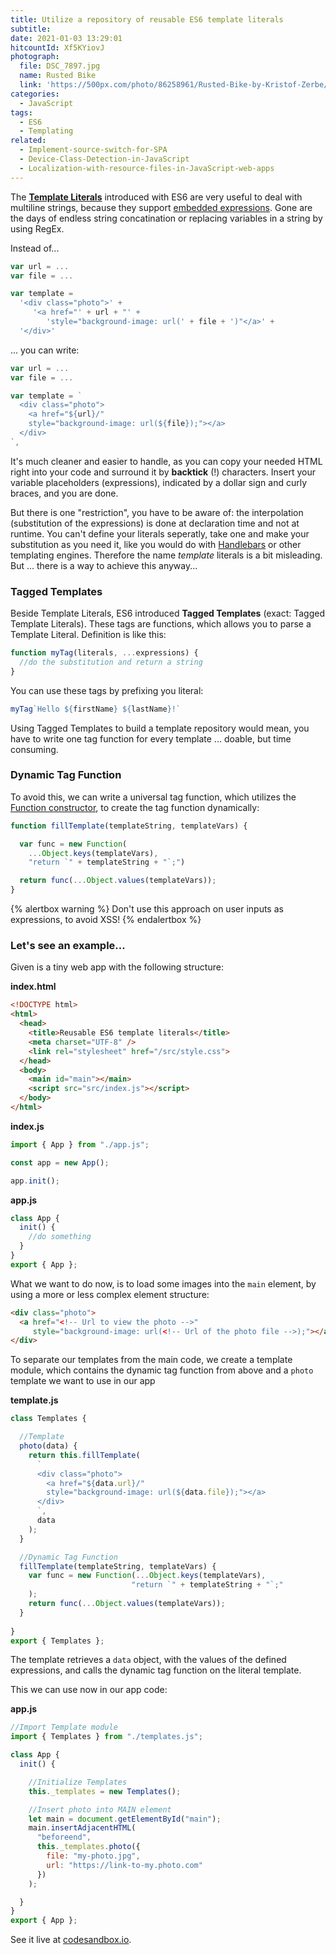 ```yaml
---
title: Utilize a repository of reusable ES6 template literals
subtitle:
date: 2021-01-03 13:29:01
hitcountId: Xf5KYiovJ
photograph:
  file: DSC_7897.jpg
  name: Rusted Bike
  link: 'https://500px.com/photo/86258961/Rusted-Bike-by-Kristof-Zerbe/'
categories:
  - JavaScript
tags:
  - ES6
  - Templating
related:
  - Implement-source-switch-for-SPA
  - Device-Class-Detection-in-JavaScript
  - Localization-with-resource-files-in-JavaScript-web-apps
---
```


The [**Template Literals**](http://es6-features.org/#StringInterpolation) introduced with ES6 are very useful to deal with multiline strings, because they support [embedded expressions](https://developer.mozilla.org/en-US/docs/Web/JavaScript/Reference/Template_literals#Expression_interpolation). Gone are the days of endless string concatination or replacing variables in a string by using RegEx.

Instead of... 

```js
var url = ...
var file = ...

var template = 
  '<div class="photo">' + 
     '<a href="' + url + "' + 
        'style="background-image: url(' + file + ')"</a>' + 
  '</div>'
```

... you can write:

```js
var url = ...
var file = ...

var template = `
  <div class="photo">
    <a href="${url}/"
    style="background-image: url(${file});"></a>
  </div>
`,
```

It's much cleaner and easier to handle, as you can copy your needed HTML right into your code and surround it by **backtick** (!) characters. Insert your variable placeholders (expressions), indicated by a dollar sign and curly braces, and you are done.

But there is one "restriction", you have to be aware of: the interpolation (substitution of the expressions) is done at declaration time and not at runtime. You can't define your literals seperatly, take one and make your substitution as you need it, like you would do with [Handlebars](https://handlebarsjs.com/) or other templating engines. Therefore the name *template* literals is a bit misleading. But ... there is a way to achieve this anyway...

<!-- more -->

### Tagged Templates

Beside Template Literals, ES6 introduced **Tagged Templates** (exact: Tagged Template Literals). These tags are functions, which allows you to parse a Template Literal. Definition is like this:

```js
function myTag(literals, ...expressions) {
  //do the substitution and return a string
}
```

You can use these tags by prefixing you literal:
```js
myTag`Hello ${firstName} ${lastName}!`
```

Using Tagged Templates to build a template repository would mean, you have to write one tag function for every template ... doable, but time consuming.

### Dynamic Tag Function

To avoid this, we can write a universal tag function, which utilizes the [Function constructor](https://developer.mozilla.org/en-US/docs/Web/JavaScript/Reference/Global_Objects/Function/Function), to create the tag function dynamically:

```js
function fillTemplate(templateString, templateVars) {

  var func = new Function(
    ...Object.keys(templateVars),  
    "return `" + templateString + "`;")

  return func(...Object.values(templateVars));
}
```

{% alertbox warning %}
    Don't use this approach on user inputs as expressions, to avoid XSS!
{% endalertbox %}

### Let's see an example...

Given is a tiny web app with the following structure:

**index.html**
```html
<!DOCTYPE html>
<html>
  <head>
    <title>Reusable ES6 template literals</title>
    <meta charset="UTF-8" />
    <link rel="stylesheet" href="/src/style.css">
  </head>
  <body>
    <main id="main"></main>
    <script src="src/index.js"></script>
  </body>
</html>
```

**index.js**
```js index.js
import { App } from "./app.js";

const app = new App();

app.init();
```

**app.js**
```js
class App {
  init() {
    //do something
  }
}
export { App };
```

What we want to do now, is to load some images into the `main` element, by using a more or less complex element structure:

```html
<div class="photo">
  <a href="<!-- Url to view the photo -->"
     style="background-image: url(<!-- Url of the photo file -->);"></a>
</div>
```

To separate our templates from the main code, we create a template module, which contains the dynamic tag function from above and a `photo` template we want to use in our app

**template.js**
```js
class Templates {

  //Template
  photo(data) {
    return this.fillTemplate(
      `
      <div class="photo">
        <a href="${data.url}/"
        style="background-image: url(${data.file});"></a>
      </div>
      `,
      data
    );
  }

  //Dynamic Tag Function
  fillTemplate(templateString, templateVars) {
    var func = new Function(...Object.keys(templateVars),
                           "return `" + templateString + "`;"
    );
    return func(...Object.values(templateVars));
  }
  
}
export { Templates };
```

The template retrieves a `data` object, with the values of the defined expressions, and calls the dynamic tag function on the literal template.

This we can use now in our app code:

**app.js**
```js
//Import Template module
import { Templates } from "./templates.js";

class App {
  init() {

    //Initialize Templates
    this._templates = new Templates();

    //Insert photo into MAIN element
    let main = document.getElementById("main");
    main.insertAdjacentHTML(
      "beforeend",
      this._templates.photo({
        file: "my-photo.jpg",
        url: "https://link-to-my.photo.com"
      })
    );

  }
}
export { App };
```

See it live at [codesandbox.io](https://codesandbox.io/s/reusable-es6-template-literals-4iyor?file=/src/templates.js).